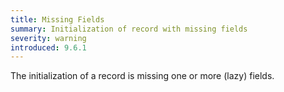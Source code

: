 ```yaml
---
title: Missing Fields
summary: Initialization of record with missing fields
severity: warning
introduced: 9.6.1
---
```

The initialization of a record is missing one or more (lazy) fields.


